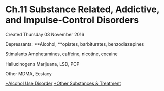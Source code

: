 # Ch.11 Substance Related, Addictive, and Impulse-Control Disorders
Created Thursday 03 November 2016

Depressants:
**Alcohol, **opiates, barbiturates, benzodiazepines
	
Stimulants
Amphetamines, caffeine, nicotine, cocaine

Hallucinogens
Marijuana, LSD, PCP

Other
MDMA, Ecstacy
	
[+Alcohol Use Disorder](./Ch._11_-_Substance/Alcohol_Use_Disorder.markdown)
[+Other Substances & Treatment](./Ch._11_-_Substance/Other_Substances_&_Treatment.markdown)

